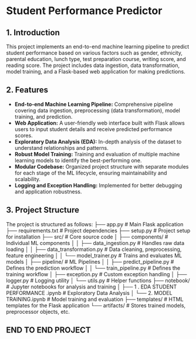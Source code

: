 # Student Performance Predictor

## 1. Introduction
This project implements an end-to-end machine learning pipeline to predict student performance based on various factors such as gender, ethnicity, parental education, lunch type, test preparation course, writing score, and reading score. The project includes data ingestion, data transformation, model training, and a Flask-based web application for making predictions.

## 2. Features
*   **End-to-end Machine Learning Pipeline:** Comprehensive pipeline covering data ingestion, preprocessing (data transformation), model training, and prediction.
*   **Web Application:** A user-friendly web interface built with Flask allows users to input student details and receive predicted performance scores.
*   **Exploratory Data Analysis (EDA):** In-depth analysis of the dataset to understand relationships and patterns.
*   **Robust Model Training:** Training and evaluation of multiple machine learning models to identify the best-performing one.
*   **Modular Codebase:** Organized project structure with separate modules for each stage of the ML lifecycle, ensuring maintainability and scalability.
*   **Logging and Exception Handling:** Implemented for better debugging and application robustness.

## 3. Project Structure
The project is structured as follows:
├── app.py # Main Flask application
├── requirements.txt # Project dependencies
├── setup.py # Project setup for installation
├── src/ # Core source code
│ ├── components/ # Individual ML components
│ │ ├── data_ingestion.py # Handles raw data loading
│ │ ├── data_transformation.py # Data cleaning, preprocessing, feature engineering
│ │ └── model_trainer.py # Trains and evaluates ML models
│ ├── pipeline/ # ML Pipelines
│ │ ├── predict_pipeline.py # Defines the prediction workflow
│ │ └── train_pipeline.py # Defines the training workflow
│ ├── exception.py # Custom exception handling
│ ├── logger.py # Logging utility
│ └── utils.py # Helper functions
├── notebook/ # Jupyter notebooks for analysis and training
│ ├── 1 . EDA STUDENT PERFORMANCE .ipynb # Exploratory Data Analysis
│ └── 2. MODEL TRAINING.ipynb # Model training and evaluation
├── templates/ # HTML templates for the Flask application
└── artifacts/ # Stores trained models, preprocessor objects, etc.

## END TO END PROJECT

